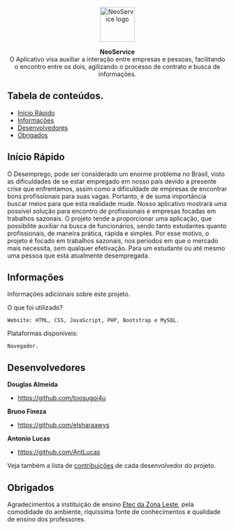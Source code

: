 <p align="center">
  <a href="#">
    <img src="https://cdn3.iconfinder.com/data/icons/food-and-drinks-icons/512/Coffee-512.png" alt="NeoService logo" width=80 height=80>
  </a>
  <p align="center">
    <strong>NeoService</strong>
    <br>
     O Aplicativo visa auxiliar a interação entre empresas e pessoas, facilitando o encontro entre os dois, agilizando o processo de contrato e busca de informações.
    <br>
  </p>
</p>


## Tabela de conteúdos.

- [Início Rápido](#início-rápido)
- [Informações](#informações)
- [Desenvolvedores](#desenvolvedores)
- [Obrigados](#obrigados)

## Início Rápido

O Desemprego, pode ser considerado um enorme problema no Brasil, visto as dificuldades de se estar empregado em nosso país devido a presente crise que enfrentamos, assim como a dificuldade de empresas de encontrar bons profissionais para suas vagas. Portanto, é de suma importância buscar meios para que esta realidade mude. Nosso aplicativo mostrará uma possível solução para encontro de profissionais e empresas focadas em trabalhos sazonais. 
O projeto tende a proporcionar uma aplicação, que possibilite auxiliar na busca de funcionários, sendo tanto estudantes quanto profissionais, de maneira prática, rápida e simples. Por esse motivo, o projeto é focado em trabalhos sazonais, nos períodos em que o mercado mais necessita, sem qualquer efetivação. Para um estudante ou até mesmo uma pessoa que está atualmente desempregada.

## Informações

Informações adicionais sobre este projeto.

O que foi utilizado?
```
Website: HTML, CSS, JavaScript, PHP, Bootstrap e MySQL.
```
Plataformas disponíveis:
```
Navegador.
```
## Desenvolvedores

**Douglas Almeida**

- <https://github.com/toosugoi4u>

**Bruno Fineza**

- <https://github.com/elsharaawys>

**Antonio Lucas**

- <https://github.com/AntLucas>

Veja também a lista de [contribuições](https://github.com/toosugoi4u/neoservice-tcc/graphs/contributors) de cada desenvolvedor do projeto.

## Obrigados

Agradecimentos a instituição de ensino [Etec da Zona Leste](http://www.eteczonaleste.com.br/), pela comodidade do ambiente, ríquissima fonte de conhecimentos e qualidade de ensino dos professores. 
